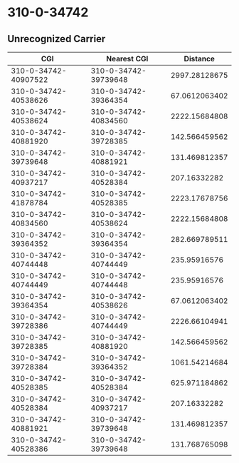 # 310-0-34742
## Unrecognized Carrier


| CGI | Nearest CGI | Distance |
|-----|-------------|----------|
| 310-0-34742-40907522 | 310-0-34742-39739648 | 2997.28128675 |
| 310-0-34742-40538626 | 310-0-34742-39364354 | 67.0612063402 |
| 310-0-34742-40538624 | 310-0-34742-40834560 | 2222.15684808 |
| 310-0-34742-40881920 | 310-0-34742-39728385 | 142.566459562 |
| 310-0-34742-39739648 | 310-0-34742-40881921 | 131.469812357 |
| 310-0-34742-40937217 | 310-0-34742-40528384 | 207.16332282 |
| 310-0-34742-41878784 | 310-0-34742-40528385 | 2223.17678756 |
| 310-0-34742-40834560 | 310-0-34742-40538624 | 2222.15684808 |
| 310-0-34742-39364352 | 310-0-34742-39364354 | 282.669789511 |
| 310-0-34742-40744448 | 310-0-34742-40744449 | 235.95916576 |
| 310-0-34742-40744449 | 310-0-34742-40744448 | 235.95916576 |
| 310-0-34742-39364354 | 310-0-34742-40538626 | 67.0612063402 |
| 310-0-34742-39728386 | 310-0-34742-40744449 | 2226.66104941 |
| 310-0-34742-39728385 | 310-0-34742-40881920 | 142.566459562 |
| 310-0-34742-39728384 | 310-0-34742-39364352 | 1061.54214684 |
| 310-0-34742-40528385 | 310-0-34742-40528384 | 625.971184862 |
| 310-0-34742-40528384 | 310-0-34742-40937217 | 207.16332282 |
| 310-0-34742-40881921 | 310-0-34742-39739648 | 131.469812357 |
| 310-0-34742-40528386 | 310-0-34742-39739648 | 131.768765098 |
